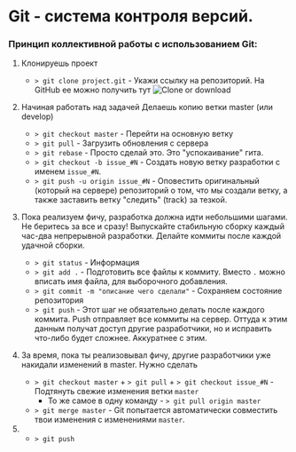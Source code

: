 # Git - система контроля версий.

### Принцип коллективной работы с использованием Git:

1. Клонируешь проект

   - `> git clone project.git` - Укажи ссылку на репозиторий. На GitHub ее можно получить тут ![Clone or download](https://image.prntscr.com/image/DKAanwI_SMe2_CUjXXhLBA.png)

1. Начиная работать над задачей
   Делаешь копию ветки master (или develop)

   - `> git checkout master` - Перейти на основную ветку
   - `> git pull` - Загрузить обновления с сервера
   - `> git rebase` - Просто сделай это. Это "успокаивание" гита.
   - `> git checkout -b issue_#N` - Создать новую ветку разработки с именем `issue_#N`.
   - `> git push -u origin issue_#N` - Оповестить оригинальный (который на сервере) репозиторий о том, что мы создали ветку, а также заставить ветку "следить" (track) за тезкой.

2. Пока реализуем фичу, разработка должна идти небольшими шагами. Не беритесь за все и сразу! Выпускайте стабильную сборку каждый час-два непрерывной разработки. Делайте коммиты после каждой удачной сборки.
   - `> git status` - Информация
   - `> git add .` - Подготовить все файлы к коммиту. Вместо `.` можно вписать имя файла, для выборочного добавления.
   - `> git commit -m "описание чего сделали"` - Сохраняем состояние репозитория
   - `> git push` - Этот шаг не обязательно делать после каждого коммита. Push отправляет все коммиты на сервер. Оттуда к этим данным получат доступ другие разработчики, но и исправить что-либо будет сложнее. Аккуратнее с этим.

3. За время, пока ты реализовывал фичу, другие разработчики уже накидали изменений в master. 
   Нужно сделать 
   - `> git checkout master` + `> git pull` + `> git checkout issue_#N` - Подтянуть свежие изменения ветки `master`
     - То же самое в одну команду - `> git pull origin master` 
   - `> git merge master` - Git попытается автоматически совместить твои изменения с изменениями `master`.
      
4. - `> git push`
